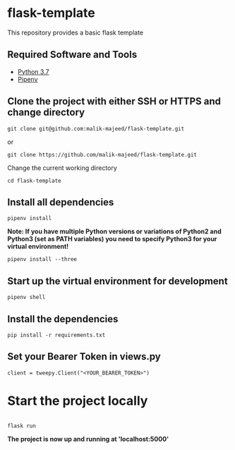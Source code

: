# flask-template
This repository provides a basic flask template

## Required Software and Tools
* [Python 3.7](https://www.python.org/downloads/)
* [Pipenv](https://docs.pipenv.org/en/latest/)

## Clone the project with either SSH or HTTPS and change directory

```
git clone git@github.com:malik-majeed/flask-template.git
```
or
```
git clone https://github.com/malik-majeed/flask-template.git
```

Change the current working directory

```
cd flask-template
```

## Install all dependencies

```
pipenv install
```
**Note: If you have multiple Python versions or variations of Python2 and Python3 (set as PATH variables) you need to specify Python3 for your virtual environment!**

```
pipenv install --three
```
## Start up the virtual environment for development

```
pipenv shell
```

## Install the dependencies

```
pip install -r requirements.txt
```

## Set your Bearer Token in views.py

```
client = tweepy.Client("<YOUR_BEARER_TOKEN>")
```

# Start the project locally

```

flask run
```
**The project is now up and running at 'localhost:5000'**
